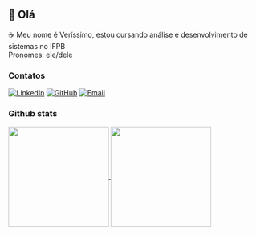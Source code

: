 ## 👋 Olá

☕ Meu nome é Veríssimo, estou cursando análise e desenvolvimento de sistemas no IFPB  
Pronomes: ele/dele

### Contatos
[![LinkedIn](https://img.shields.io/badge/LinkedIn-000?style=for-the-badge&logo=linkedin&logoColor=0E76A8)](https://www.linkedin.com/in/verissimo-terceiro/)
[![GitHub](https://img.shields.io/badge/github-%23121011.svg?style=for-the-badge&logo=github&logoColor=white)](https://github.com/verissimon)
[![Email](https://img.shields.io/badge/mail-%EA4335.svg?style=for-the-badge&logo=gmail&color=red&logoColor=white)](mailto:terceiroverissimo@gmail.com)

### Github stats

<a href="https://github.com/verissimon">
  <img height=200 align="center" src="https://github-readme-stats.vercel.app/api?username=verissimon&theme=dark" />
</a>
<a href="https://github.com/verissimon">
  <img height=200 align="center" src="https://github-readme-stats.vercel.app/api/top-langs?username=verissimon&layout=compact&langs_count=8&card_width=320&theme=dark" />
</a>
<!--
-->

